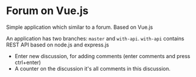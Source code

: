 # Forum on Vue.js

Simple application which similar to a forum. Based on Vue.js

An application has two branches: `master` and `with-api`. `with-api` contains REST API based on node.js and express.js

* Enter new discussion, for adding comments (enter comments and press ctrl+enter)
* A counter on the discussion it's all comments in this discussion.


